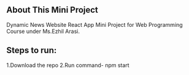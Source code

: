 ## About This Mini Project
Dynamic News Website React App Mini Project for Web Programming Course under Ms.Ezhil Arasi.

## Steps to run:
1.Download the repo
2.Run command- npm start


